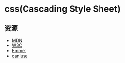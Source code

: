 # css(Cascading Style Sheet)

## 资源

- [MDN](https://developer.mozilla.org/en-US/)
- [W3C](https://www.w3.org)
- [Emmet](https://docs.emmet.io/cheat-sheet/)
- [caniuse](https://caniuse.com)
